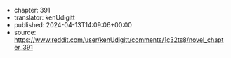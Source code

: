 - chapter: 391
- translator: kenUdigitt
- published: 2024-04-13T14:09:06+00:00
- source: https://www.reddit.com/user/kenUdigitt/comments/1c32ts8/novel_chapter_391
